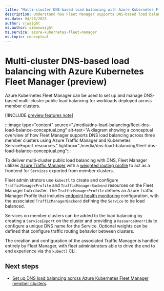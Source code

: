 ```yaml
---
title: "Multi-cluster DNS-based load balancing with Azure Kubernetes Fleet Manager"
description: Understand how Fleet Manager supports DNS-based load balancing for placed workloads.
ms.date: 04/28/2025
author: sjwaight
ms.author: simonwaight
ms.service: azure-kubernetes-fleet-manager
ms.topic: conceptual
---
```


# Multi-cluster DNS-based load balancing with Azure Kubernetes Fleet Manager (preview)

Azure Kubernetes Fleet Manager can be used to set up and manage DNS-based multi-cluster public load balancing for workloads deployed across member clusters.

[!INCLUDE [preview features note](./includes/preview/preview-callout-data-plane-network-alpha.md)]

:::image type="content" source="./media/dns-load-balancing/fleet-dns-load-balance-conceptual.png" alt-text="A diagram showing a conceptual overview of how Fleet Manager supports DNS load balancing across three member clusters using Azure Traffic Manager and Kubernetes ServiceExport resources." lightbox="./media/dns-load-balancing/fleet-dns-load-balance-conceptual.png":::

To deliver multi-cluster public load balancing with DNS, Fleet Manager utilizes [Azure Traffic Manager][traffic-manager-overview] with a [weighted routing profile][traffic-manager-weighted] to act as a frontend for `Services` exported from member clusters. 

Fleet administrators use `kubectl` to create and configure `TrafficManagerProfile` and `TrafficManagerBackend` resources on the Fleet Manager hub cluster. The `TrafficManagerProfile` defines an Azure Traffic Manager Profile that includes [endpoint health monitoring][traffic-manager-health-check] configuration, with the associated `TrafficManagerBackend` defining the `Service` to be load balanced.

Services on member clusters can be added to the load balancing by creating a `ServiceExport` on the cluster and providing a `ResourceOverride` to configure a unique DNS name for the Service. Optional weights can be defined that configure traffic routing behavior between clusters.

The creation and configuration of the associated Traffic Manager is handled entirely by Fleet Manager, with fleet administrators able to drive the end to end experience via the `kubectl` CLI.

## Next steps

* [Set up DNS load balancing across Azure Kubernetes Fleet Manager member clusters](./howto-dns-load-balancing.md).

<!-- INTERNAL LINKS -->
[traffic-manager-overview]: /azure/traffic-manager/traffic-manager-overview
[traffic-manager-weighted]: azure/traffic-manager/traffic-manager-routing-methods#weighted-traffic-routing-method
[traffic-manager-health-check]: azure/traffic-manager/traffic-manager-monitoring#configure-endpoint-monitoring

